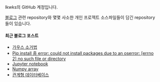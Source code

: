 lkwks의 GitHub 계정입니다.

[블로그](https://lkwks.github.io) 관련 repository와 몇몇 사소한 개인 프로젝트 소스파일들이 담긴 repository들이 있습니다.


#### 최근 블로그 포스트
<!-- BLOG-POST-LIST:START -->
- [가우스 소거법](https://lkwks.github.io/%EA%B8%B0%ED%83%80/2021/12/13/%EA%B0%80%EC%9A%B0%EC%8A%A4-%EC%86%8C%EA%B1%B0%EB%B2%95.html)
- [Pip install 중 error: could not install packages due to an oserror: [errno 2] no such file or directory](https://lkwks.github.io/%EA%B8%B0%ED%83%80/2021/12/13/pip-install-%EC%A4%91-ERROR-Could-not-install-packages-due-to-an-OSError-Errno-2-No-such-file-or-directory.html)
- [Jupyter notebook](https://lkwks.github.io/%EA%B8%B0%ED%83%80/2021/12/13/jupyter-notebook.html)
- [Numpy array](https://lkwks.github.io/python/2021/12/13/numpy-array.html)
- [관계형 데이터베이스](https://lkwks.github.io/db/2021/12/12/%EA%B4%80%EA%B3%84%ED%98%95-%EB%8D%B0%EC%9D%B4%ED%84%B0%EB%B2%A0%EC%9D%B4%EC%8A%A4.html)
<!-- BLOG-POST-LIST:END -->
  
<!--![Top Langs](https://github-readme-stats.vercel.app/api/top-langs/?username=lkwks)-->
